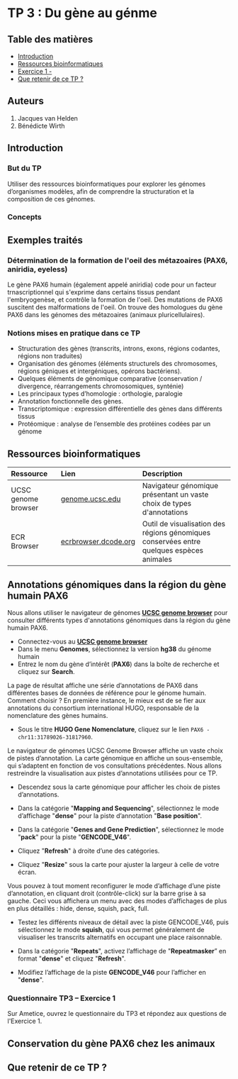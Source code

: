# TP 3 : Du gène au génme

## Table des matières

- [Introduction](#introduction)
- [Ressources bioinformatiques](#ressources-bioinformatiques) 
- [Exercice 1 - ](#)
- [Que retenir de ce TP ?](#que-retenir-de-ce-tp)

## Auteurs

1. Jacques van Helden
2. Bénédicte Wirth

## Introduction


### But du TP

Utiliser  des ressources bioinformatiques pour explorer les génomes d’organismes modèles, afin de comprendre la structuration et la composition de ces génomes. 

### Concepts


## Exemples traités

### Détermination de la formation de l'oeil des métazoaires (PAX6, aniridia, eyeless)

Le gène PAX6 humain (également appelé aniridia) code pour un facteur trnascriptionnel qui s'exprime dans certains tissus pendant l'embryogenèse, et contrôle la formation de l'oeil. Des mutations de PAX6 suscitent des malformations de l'oeil. On trouve des homologues du gène PAX6 dans les génomes des métazoaires (animaux pluricellulaires). 

### Notions mises en pratique dans ce TP

- Structuration des gènes (transcrits, introns, exons, régions codantes, régions non traduites)
- Organisation des génomes (éléments structurels des chromosomes, régions géniques et intergéniques, opérons bactériens). 
- Quelques éléments de génomique comparative (conservation / divergence, réarrangements chromosomiques, synténie)
- Les principaux types d’homologie : orthologie, paralogie
- Annotation fonctionnelle des gènes. 
- Transcriptomique : expression différentielle des gènes dans différents tissus
- Protéomique : analyse de l’ensemble des protéines codées par un génome


## Ressources bioinformatiques

| Ressource | Lien | Description |
|:--------------------|:-----------------|:-------------------------------------------------------|
| UCSC genome browser | [genome.ucsc.edu](https://genome.ucsc.edu/) | Navigateur génomique présentant un vaste choix de types d'annotations  |
| ECR Browser | [ecrbrowser.dcode.org](https://ecrbrowser.dcode.org/) | Outil de visualisation des régions génomiques conservées entre quelques espèces animales |

## Annotations génomiques dans la région du gène humain PAX6

Nous allons utiliser le navigateur de génomes [**UCSC genome browser**](https://genome.ucsc.edu/) pour consulter différents types d'annotations génomiques dans la région du gène humain PAX6. 

- Connectez-vous au [**UCSC genome browser**](https://genome.ucsc.edu/)
- Dans le menu **Genomes**, sélectionnez la version **hg38** du génome humain
- Entrez le nom du gène d’intérêt (**PAX6**) dans la boîte de recherche et cliquez sur **Search**. 

La page de résultat affiche une série d’annotations de PAX6 dans différentes bases de données de référence pour le génome humain. Comment choisir ? En première instance, le mieux est de se fier aux annotations du consortium international HUGO, responsable de la nomenclature des gènes humains. 
- Sous le titre **HUGO Gene Nomenclature**, cliquez sur le lien  `PAX6 - chr11:31789026-31817960`. 

Le navigateur de génomes UCSC Genome Browser affiche un vaste choix de pistes d’annotation. La carte génomique en affiche un sous-ensemble, qui s’adaptent en fonction de vos consultations précédentes. 
Nous allons restreindre la visualisation aux pistes d’annotations utilisées pour ce TP. 


- Descendez sous la carte génomique pour afficher les choix de pistes d’annotations. 

- Dans la catégorie "**Mapping and Sequencing**", sélectionnez le mode d’affichage "**dense**" pour la piste d’annotation "**Base position**". 

- Dans la catégorie "**Genes and Gene Prediction**", sélectionnez le mode "**pack**" pour la piste "**GENCODE_V46**". 

- Cliquez "**Refresh**" à droite d’une des catégories. 

- Cliquez "**Resize**" sous la carte pour ajuster la largeur à celle de votre écran. 

Vous pouvez à tout moment reconfigurer le mode d’affichage d’une piste d’annotation, en cliquant droit (contrôle-click) sur la barre grise à sa gauche. Ceci vous affichera un menu avec des modes d’affichages de plus en plus détaillés : hide, dense, squish, pack, full.


- Testez les différents niveaux de détail avec la piste GENCODE_V46, puis sélectionnez le mode **squish**, qui vous permet généralement de visualiser les transcrits alternatifs en occupant une place raisonnable. 

- Dans la catégorie "**Repeats**", activez l’affichage de "**Repeatmasker**” en format "**dense**" et cliquez "**Refresh**". 

- Modifiez l’affichage de la piste **GENCODE_V46** pour l’afficher en "**dense**". 

### Questionnaire TP3 – Exercice 1

Sur Ametice, ouvrez le questionnaire du TP3 et répondez aux questions de l'Exercice 1.



## Conservation du gène PAX6 chez les animaux




## Que retenir de ce TP ?

